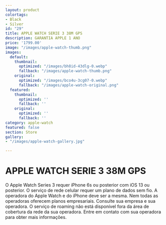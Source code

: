 ```yaml
---
layout: product
colortags:
- Black
- Silver
id: "29"
title: APPLE WATCH SERIE 3 38M GPS
description: GARANTIA APPLE 1 ANO
price: '1799.00'
image: "/images/apple-watch-thumb.png"
images:
  default:
    thumbnail:
      optimized: "/images/bh8id-43dlg-0.webp"
      fallback: "/images/apple-watch-thumb.png"
    original:
      optimized: "/images/bco4u-3cg07-0.webp"
      fallback: "/images/apple-watch-original.png"
  featured:
    thumbnail:
      optimized: ''
      fallback: ''
    original:
      optimized: ''
      fallback: ''
category: apple-watch
featured: false
section: Store
gallery:
- "/images/apple-watch-gallery.jpg"

---
```

# APPLE WATCH SERIE 3 38M GPS

O Apple Watch Series 3 requer iPhone 6s ou posterior com iOS 13 ou posterior. O serviço de rede celular requer um plano de dados sem fio. A operadora do Apple Watch e do iPhone deve ser a mesma. Nem todas as operadoras oferecem planos empresariais. Consulte sua empresa e sua operadora. O serviço de roaming não está disponível fora da área de cobertura da rede da sua operadora. Entre em contato com sua operadora para obter mais informações.